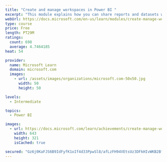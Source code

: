 ```yaml
---
title: "Create and manage workspaces in Power BI "
excerpt: "This module explains how you can share reports and datasets with your users and how to create a deployment strategy that makes sense for you and your organization. Furthermore, you will learn about data lineage in Microsoft Power BI."
webUrl: https://docs.microsoft.com/en-us/learn/modules/create-manage-workspaces-power-bi/
type: course
price: Free
length: PT29M
ratings:
  count: 698
  average: 4.7464185
heat: 54

provider:
  name: Microsoft Learn
  domain: microsoft.com
  images:
    - url: /assets/images/organizations/microsoft.com-50x50.jpg
      width: 50
      height: 50

levels:
  - Intermediate

topics:
  - Power BI

images:
  - url: https://docs.microsoft.com/learn/achievements/create-manage-workspaces-power-bi-social.png
    width: 643
    height: 321
    isCached: true

secured: "Gz6j0KaFJS6B9IdFyfK1oIf4d33PpwSl8/afLzFH94VEtsUz3DFkHIvWKB2BfjqmHasX28fuerKck8zqkC2YhArpEqZvZnhVA6iyfzViSqTC7sCJwigYj2TliaLUPMwxvr7x4/ToPyamJoGPx1IXGb5g3fevyL9jzcqNo/UK8ZMRC5D4smR58qha+MoT4MSi0EuQQCBehKH/zh43/8rZowjbLznFZdi8shMJIFJmzxfZohMnqmyiGpYacbBkKC3DOzUa7qdVRYYJ7cMVaeADX6HyNBXNmc8PEgfeDF7buP5w7C7QaFLELJNV27Y9ZHMHGHi25zcpMTG7UA4q9RRfPQZ72PfnC+6Q/ZwD5smZ7gS3JveRoVB+dm8iINSnbL95R2Eo1bvaOJ8oGEXrG8cwqj1lYrTJTHHgFGmDHUtYwJE=;xNbcNc0cQno+8y04DQHyRA=="
---
```


